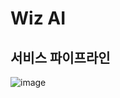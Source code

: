 # Wiz AI

## 서비스 파이프라인
![image](https://github.com/foreco-ibaji/Wiz-AI/assets/79131091/71fc20f3-97d8-4913-b667-d4a116abca5e)




